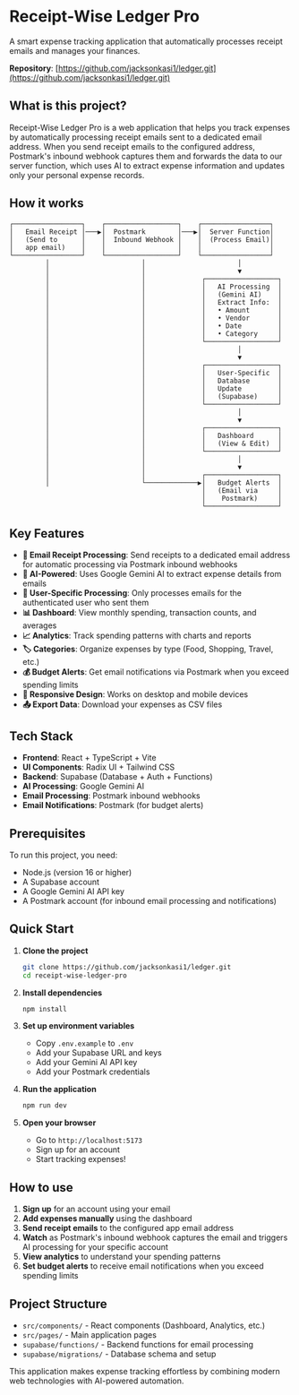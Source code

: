 # Receipt-Wise Ledger Pro

A smart expense tracking application that automatically processes receipt emails and manages your finances.

**Repository**: [https://github.com/jacksonkasi1/ledger.git](https://github.com/jacksonkasi1/ledger.git)

## What is this project?

Receipt-Wise Ledger Pro is a web application that helps you track expenses by automatically processing receipt emails sent to a dedicated email address. When you send receipt emails to the configured address, Postmark's inbound webhook captures them and forwards the data to our server function, which uses AI to extract expense information and updates only your personal expense records.

## How it works

```
┌─────────────────┐    ┌──────────────────┐    ┌─────────────────┐
│   Email Receipt │───▶│  Postmark        │───▶│  Server Function│
│   (Send to      │    │  Inbound Webhook │    │  (Process Email)│
│   app email)    │    │                  │    │                 │
└─────────────────┘    └──────────────────┘    └─────────────────┘
         │                       │                       │
         │                       │                       ▼
         │                       │              ┌──────────────────┐
         │                       │              │   AI Processing  │
         │                       │              │   (Gemini AI)    │
         │                       │              │   Extract Info:  │
         │                       │              │   • Amount       │
         │                       │              │   • Vendor       │
         │                       │              │   • Date         │
         │                       │              │   • Category     │
         │                       │              └──────────────────┘
         │                       │                       │
         │                       │                       ▼
         │                       │              ┌──────────────────┐
         │                       │              │   User-Specific  │
         │                       │              │   Database       │
         │                       │              │   Update         │
         │                       │              │   (Supabase)     │
         │                       │              └──────────────────┘
         │                       │                       │
         │                       │                       ▼
         │                       │              ┌──────────────────┐
         │                       │              │   Dashboard      │
         │                       │              │   (View & Edit)  │
         │                       │              └──────────────────┘
         │                       │                       │
         │                       │                       ▼
         │                       │              ┌──────────────────┐
         │                       └─────────────▶│   Budget Alerts  │
                                                │   (Email via     │
                                                │    Postmark)     │
                                                └──────────────────┘
```

## Key Features

- **📧 Email Receipt Processing**: Send receipts to a dedicated email address for automatic processing via Postmark inbound webhooks
- **🤖 AI-Powered**: Uses Google Gemini AI to extract expense details from emails
- **👤 User-Specific Processing**: Only processes emails for the authenticated user who sent them
- **📊 Dashboard**: View monthly spending, transaction counts, and averages
- **📈 Analytics**: Track spending patterns with charts and reports
- **🏷️ Categories**: Organize expenses by type (Food, Shopping, Travel, etc.)
- **💰 Budget Alerts**: Get email notifications via Postmark when you exceed spending limits
- **📱 Responsive Design**: Works on desktop and mobile devices
- **📤 Export Data**: Download your expenses as CSV files

## Tech Stack

- **Frontend**: React + TypeScript + Vite
- **UI Components**: Radix UI + Tailwind CSS
- **Backend**: Supabase (Database + Auth + Functions)
- **AI Processing**: Google Gemini AI
- **Email Processing**: Postmark inbound webhooks
- **Email Notifications**: Postmark (for budget alerts)

## Prerequisites

To run this project, you need:

- Node.js (version 16 or higher)
- A Supabase account
- A Google Gemini AI API key
- A Postmark account (for inbound email processing and notifications)

## Quick Start

1. **Clone the project**
   ```bash
   git clone https://github.com/jacksonkasi1/ledger.git
   cd receipt-wise-ledger-pro
   ```

2. **Install dependencies**
   ```bash
   npm install
   ```

3. **Set up environment variables**
   - Copy `.env.example` to `.env`
   - Add your Supabase URL and keys
   - Add your Gemini AI API key
   - Add your Postmark credentials

4. **Run the application**
   ```bash
   npm run dev
   ```

5. **Open your browser**
   - Go to `http://localhost:5173`
   - Sign up for an account
   - Start tracking expenses!

## How to use

1. **Sign up** for an account using your email
2. **Add expenses manually** using the dashboard
3. **Send receipt emails** to the configured app email address
4. **Watch** as Postmark's inbound webhook captures the email and triggers AI processing for your specific account
5. **View analytics** to understand your spending patterns
6. **Set budget alerts** to receive email notifications when you exceed spending limits

## Project Structure

- `src/components/` - React components (Dashboard, Analytics, etc.)
- `src/pages/` - Main application pages
- `supabase/functions/` - Backend functions for email processing
- `supabase/migrations/` - Database schema and setup

This application makes expense tracking effortless by combining modern web technologies with AI-powered automation.